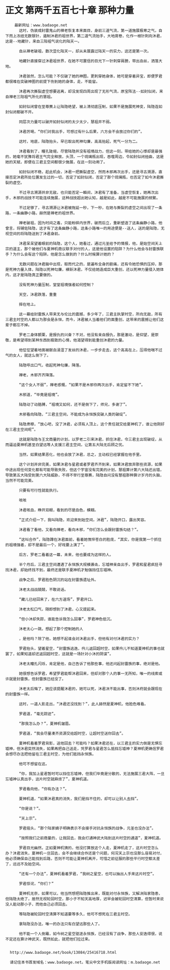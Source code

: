 # 正文 第两千五百七十章 那种力量
        最新网址：www.badaoge.net
          这时，伪装成封雷鬼山的禅老恢复本来面目，身前三道气流，第一道施展极寒之气，自下而上冻结无数银针，遏制沐君的祖世界，第二道气流抬手，大地席卷，化作一根针刺向沐君，这是--地藏针，来自三阳祖气说化的陆天一。
      
          自从禅老破祖，数次显化陆天一，却从未展露过陆天一的实力，这还是第一次。
      
          地藏针直接穿过沐君祖世界，在她不可置信的目光下一针刺穿肩膀，带出血丝，洒落大地。
      
          沐君骇然，怎么可能？不仅破了她的神图，更刺穿她身体，她可是穿着异宝，即便罗君都很难在突破神图的前提下伤到她的身体，走，不能留。
      
          沐君再次撕裂虚空想要逃离，却没发现四周出现了无形气流，原宝阵法--如封似闭，来自禅老三阳祖气所化的慧祖。
      
          如封似闭曾在至尊赛上让陆隐绝望，被上清彻底压制，如果不是施展死神变，陆隐连如封似闭都破不开。
      
          同层次力量可以破开如封似闭的太少太少，慧祖并不弱。
      
          沐君厉喝，“你们对我出手，可想过有什么后果，六方会不会放过你们的”。
      
          这时，地底，陆隐抬头，早已取出死神勾廉，高高抬起，死气一分为二。
      
          沐君看到了，瞳孔陡缩，尽管陆隐并没有祖境战力，但这一刻，带给她的心悸却是最强的，她毫不犹豫将君王气完全释放，头顶，一个琉璃瓶出现，吞噬周边，令如封似闭扭曲，这是她的天赋，即便在三君主空间都很少施展，在这一刻动用了。
      
          如封似闭不稳，趁此机会，沐君一把撕裂虚空，然而木邪再次出手，还是寻古溯源，直接否定沐君所处位置发生过的一切，否定了如封似闭，否定了那个琉璃瓶，也否定了如今沐君撕裂的虚空。
      
          不过寻古溯源并非无敌，也只能否定一瞬间，沐君有了准备，当虚空恢复，她再次出手，木邪的战技不可能连续施展，这种战技超出她认知，越是如此，越是不可能施展的频繁。
      
          不过足够了，寻古溯源让沐君被拖延一秒，下一秒，在她与撕裂的虚空之间出现了一条路，一条幽静小路，赫然是禅老的祖世界。
      
          禅老破祖，因为时间之毒，只能粉碎内世界，破而后立，重新塑造了这条幽静小路，他曾言，将辅佐陆隐，这才有了这条幽静小路，这条小路唯一的用途便是--送人，送的是陆隐，无视空间的将陆隐送到了沐君身前。
      
          沐君呆呆望着眼前的陆隐，这个人，她看过，通过元圣给予的情报，他，是始空间天上宗的道主，那个被他们与夏神机商议联手对付的人，这是他设置的陷阱？为什么他会与封雷族联手？为什么会有这个陷阱，他是怎么做到的？什么时候算计她的？
      
          无数问题在沐君脑中出现，取而代之的，是遍布全身的剧痛，还有令她恐惧的压抑，那是死神力量入体，陆隐以死神勾廉，横斩沐君，不仅给她造成巨大重创，还以死神力量侵入她体内，这才是陆隐真正要做的。
      
          没有死神力量压制，堂堂祖境强者如何控制？
      
          天空，沐君跌落，重重
      
          摔在地上。
      
          这一幕给封雷族人带来无与伦比的震撼，多少年了，三君主执掌时空，所向无敌，所有三君主时空的人都以为那会是永恒，而今，沐君被人当着他们的面重创，这带来的震撼让他们这辈子都忘不掉。
      
          罗老二身体颤栗，是报仇的兴奋？不对，他没有亲自报仇，那是激动，是仰望，是崇敬，是希望得到某种东西到极致的心情，他渴望得到能重创沐君的力量。
      
          他怔怔望着地面被献血浸湿了发丝的沐君，一步步走去，这个高高在上，压得他喘不过气的女人，就这么倒下了。
      
          陆隐呼出口气，收起死神勾廉，降落。
      
          禅老，木邪齐齐降落。
      
          “这个女人不弱”，禅老感慨，“如果不是木邪你两次出手，肯定留不下她”。
      
          木邪道，“毕竟是祖境”。
      
          陆隐动了动胳膊，“祖境又如何，还不是倒下了，师兄，多谢了”。
      
          木邪看向陆隐，“三君主空间，不能成为永恒族突破人类的破绽”。
      
          陆隐肃穆，“放心吧，没了沐君，必须有人顶上，这个责任就交给夏神机了，谁让他刚好在三君主空间呢”。
      
          这就是陆隐与王文商量的计划，以罗老二引来沐君，抓住沐君，令三君主出现破绽，从而逼迫夏神机甚至白望远等人支援三君主空间，让第五大陆无后顾之忧。
      
          当然，如果结果恶化，他也会放了沐君，总之，主动权已经掌握在他手里。
      
          这个计划并非完美，如果沐君与星君或者罗君齐齐到来，如果沐君放弃那些资源，如果中途出现任何变化都有可能导致失败，但这个宇宙没有完美的计划，慧祖算计第六大陆还出错，导致第五大陆受到第六大陆威胁，不得不举行至尊赛，陆隐自问没有慧祖那种算计岁月的头脑，当然不可能完美。
      
          只要有可行性就能执行。
      
          咳咳
      
          沐君咳血，睁开双眼，看到的尽是血色，模糊。
      
          “正式介绍一下，我叫陆隐，欢迎来到始空间，沐君”，陆隐开口，露出笑容。
      
          沐君看了看他，又看向禅老，看向木邪，“你们怎么会跟封雷族勾结？”。
      
          “这叫合作”，陆隐蹲在沐君面前，看着她憔悴苍白的脸庞，“其实，你是我第一个抓住的祖境强者，却不是最后一个，好戏要上演了”。
      
          后方，罗老二看着这一幕，未来，他也要成为这样的人。
      
          半个月后，三君主空间遭遇了永恒族大规模袭击，忘墟神亲自出手，罗君和星君疯狂寻找沐君，却始终找不到，最终还是联手夏神机才勉强挡住忘墟神。
      
          战争之后，罗君脸色阴沉的站在封雷族遗址外。
      
          沐老太战战兢兢，不敢说话。
      
          “藏儿已经回来了，在六方道场”，罗君开口。
      
          沐老太松口气，随即想到了沐君，心又提起来。
      
          “但小沐却失踪，谁能告诉我怎么回事”，罗君神色低沉。
      
          沐老太心一跳，想起了那个控制她的人
      
          ，是他吗？除了他，她想不起谁会对沐君出手，但他有对付沐君的实力？
      
          罗君抬头，望着星空，“封雷族逃逸，仱儿返回超时空，如果仱儿不知道夏神机的事也就罢了，如果知道却还返回超时空，这就是一场针对小沐的阴谋”。
      
          沐老太瞳孔闪烁，肯定是他，自己告诉了他那些事，他还问起封雷族的事，绝对是他。
      
          她很想告诉罗君，希望罗君能帮沐君回来，但却对那个人的事一无所知，唯一的线索或许就是封雷族，但封雷族已经没了。
      
          沐老太后悔了，她应该提醒沐君的，她可以死，沐君决不能出事，否则沐府就会跟现在的封雷族一样。
      
          这时，一道人影走出，“沐君还没找到？”，此人赫然是夏神机，他脸色难看。
      
          罗君道，“毫无踪迹”。
      
          “那我怎么办？”，夏神机皱眉。
      
          罗君道，“我会尽量凑齐资源交给超时空，让超时空送你回去”。
      
          夏神机看着罗君背影，送他回去？可能吗？如果沐君还在，以三君主的实力倒是无惧忘墟神，但沐君突然消失，如果再把自己送走，凭罗君与星君怎么抵挡忘墟神？夏神机更确信罗君会想尽办法把他留在三君主时空，为他们抵挡永恒族。
      
          他可不想留在这。
      
          “你，我加上星君暂时可以挡住忘墟神，但我们毕竟是分散的，无法施展三君大阵，一旦忘墟神认真出手，这片时空就麻烦了”，夏神机道。
      
          罗君看向他，“你有办法？”。
      
          夏神机道，“如果沐君真的消失，我们是挡不住的，却可以让别人去挡”。
      
          “你是说？”。
      
          “天上宗”。
      
          罗君摇头，“那个陆家嫡子明确表示不会接手对抗永恒族的战争，元圣也没办法”。
      
          “按照我们之前商量的，让我回去，我会打通神武大陆到这片时空的通道”，夏神机道。
      
          罗君目光幽然，正如夏神机猜的，他没打算放这个人走，夏神机走了，这片时空怎么办？沐君消失，夏神机一旦回去，会不会继续合作还是个问题，何况天上宗也没那么容易对付，他必须确保自己能找到后路，否则不可能让夏神机离开，可惜之前征服的那些平行时空都太差了，远远不及始空间。
      
          “还有一个办法”，夏神机看着罗君，“我树之星空，也可以抽出人手来这片时空”。
      
          罗君惊诧，“你们？”
      
          夏神机无奈，如果可以，他当然想把陆隐推出来，既能对付永恒族，又解决陆家隐患，但陆隐太绝了，居然无视轮回时空，那小子不知天高地厚，迟早会被轮回时空清算，但暂时来说没人能动那小子，而他自己必须回去。
      
          等陆隐被轮回时空清算不知道要等多久，他可不想死在三君主时空。
      
          拿陆隐没办法，唯一的办法只有白望远那些人了。
      
          他不能一个人倒霉，如今树之星空驱逐永恒族，已经没有了战争，那些人安逸得很，说不定还在算计神武天，既然如此，就把他们拉过来。
      
      
      http://www.badaoge.net/book/13084/25416718.html
      
      请记住本书首发域名：www.badaoge.net。笔尖中文手机版阅读网址：m.badaoge.net
